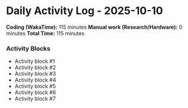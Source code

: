 # Daily Activity Log - 2025-10-10

**Coding (WakaTime):** 115 minutes
**Manual work (Research/Hardware):** 0 minutes
**Total Time:** 115 minutes

### Activity Blocks
- Activity block #1
- Activity block #2
- Activity block #3
- Activity block #4
- Activity block #5
- Activity block #6
- Activity block #7
